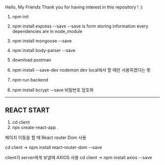 Hello, My Friends
Thank you for having interest in this repository ! :)

1. npm init
2. npm install express --save
--save is form storing information
every dependencies are in node_module


3. npm install mongoose --save

4. npm install body-parser --save

5. download postman

6. npm install --save-dev nodemon
dev local에서 할 때만 사용하겠다는 뜻

7. npm run backend

8. npm install bcrypt --save 
비밀번호 암호화
------------------------------------------
REACT START
------------------------------------------

1. cd client
2. npx create-react-app .

페이지 이동을 할 때 React router Dom 사용

cd client -> npm install react-router-dom --save

client가 server에게 보낼때 AXIOS 사용
cd client -> npm install axios --save